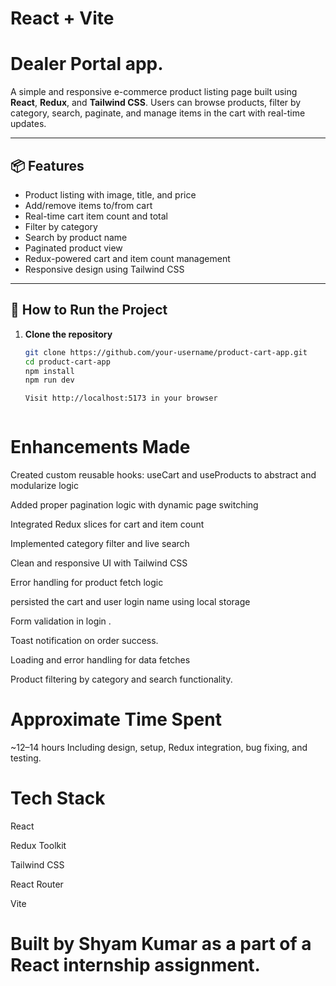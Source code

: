 # React + Vite

# Dealer Portal app. 

A simple and responsive e-commerce product listing page built using **React**, **Redux**, and **Tailwind CSS**. Users can browse products, filter by category, search, paginate, and manage items in the cart with real-time updates.

---

## 📦 Features

- Product listing with image, title, and price
- Add/remove items to/from cart
- Real-time cart item count and total
- Filter by category
- Search by product name
- Paginated product view
- Redux-powered cart and item count management
- Responsive design using Tailwind CSS

---


## 🚀 How to Run the Project

1. **Clone the repository**
   ```bash
   git clone https://github.com/your-username/product-cart-app.git
   cd product-cart-app
   npm install
   npm run dev

   Visit http://localhost:5173 in your browser



# Enhancements Made
Created custom reusable hooks: useCart and useProducts to abstract and modularize logic

Added proper pagination logic with dynamic page switching

Integrated Redux slices for cart and item count

Implemented category filter and live search

Clean and responsive UI with Tailwind CSS

Error handling for product fetch logic

persisted the cart and user login name using local storage

Form validation in login . 

Toast notification on order success.

Loading and error handling for data fetches

Product filtering by category and search functionality.

# Approximate Time Spent
~12–14 hours
Including design, setup, Redux integration, bug fixing, and testing.

# Tech Stack
React

Redux Toolkit

Tailwind CSS

React Router

Vite

# Built by Shyam Kumar as a part of a React internship assignment.
